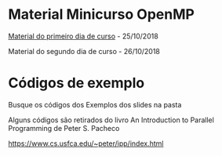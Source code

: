 # Material Minicurso OpenMP

[Material do primeiro dia de curso](openmp/ProgParalelaBMQ_1.pdf) - 25/10/2018

Material do segundo dia de curso - 26/10/2018

# Códigos de exemplo 

Busque os códigos dos Exemplos dos slides na pasta

Alguns códigos são retirados do livro An Introduction to Parallel Programming de Peter S. Pacheco

https://www.cs.usfca.edu/~peter/ipp/index.html

